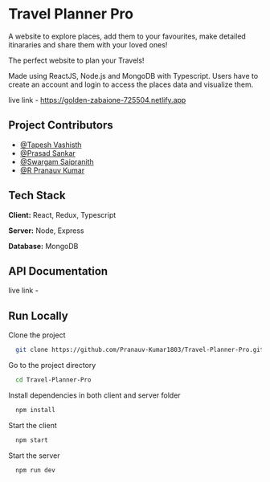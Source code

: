 
# Travel Planner Pro

A website to explore places, add them to your favourites, make detailed itinararies and share them with your loved ones!

The perfect website to plan your Travels!

Made using ReactJS, Node.js and MongoDB with Typescript.
Users have to create an account and login to access the places data and visualize them.

live link - https://golden-zabaione-725504.netlify.app

## Project Contributors

- [@Tapesh Vashisth](https://github.com/Tapesh-Vashisth)
- [@Prasad Sankar](https://github.com/Prasad-178)
- [@Swargam Saipranith](https://github.com/saipranithswargam)
- [@R Pranauv Kumar](https://github.com/Pranauv-Kumar1803)

## Tech Stack

**Client:** React, Redux, Typescript

**Server:** Node, Express

**Database:** MongoDB

## API Documentation

live link - 

## Run Locally

Clone the project

```bash
  git clone https://github.com/Pranauv-Kumar1803/Travel-Planner-Pro.git
```

Go to the project directory

```bash
  cd Travel-Planner-Pro
```

Install dependencies in both client and server folder

```bash
  npm install
```

Start the client

```bash
  npm start
```

Start the server

```bash
  npm run dev
```
